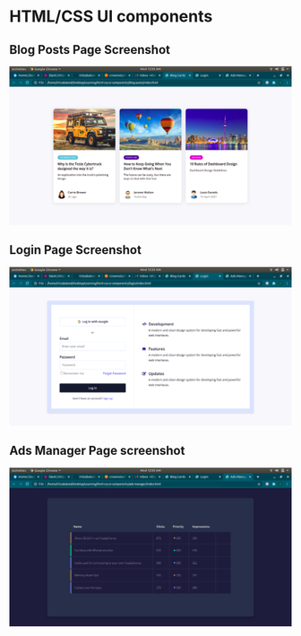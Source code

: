 # HTML/CSS UI components

## Blog Posts Page Screenshot
![](images/blog-post-img.png)

## Login Page Screenshot
![](images/login-img.png)

## Ads Manager Page screenshot
![](images/ads-manager-img.png)
